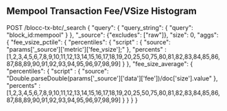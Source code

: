 ## Mempool Transaction Fee/VSize Histogram
POST /blocc-tx-btc/_search
{
  "query": {
    "query_string": {
      "query": "block_id:mempool"
    }
  },
  "_source": {"excludes": ["raw"]},
  "size": 0,
  "aggs": {
    "fee_vsize_pctile": {
      "percentiles": {
        "script" : {
          "source": "params['_source']['metric']['fee_vsize'];" 
        },
        "percents" : [1,2,3,4,5,6,7,8,9,10,11,12,13,14,15,16,17,18,19,20,25,50,75,80,81,82,83,84,85,86,87,88,89,90,91,92,93,94,95,96,97,98,99]
      }
    },
    "fee_size_average": {
      "percentiles": {
        "script" : {
          "source": "Double.parseDouble(params['_source']['data']['fee'])/doc['size'].value" 
        },
        "percents" : [1,2,3,4,5,6,7,8,9,10,11,12,13,14,15,16,17,18,19,20,25,50,75,80,81,82,83,84,85,86,87,88,89,90,91,92,93,94,95,96,97,98,99]
      }
    }
  }
}
